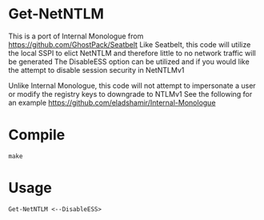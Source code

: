 # Get-NetNTLM
This is a port of Internal Monologue from https://github.com/GhostPack/Seatbelt 
Like Seatbelt, this code will utilize the local SSPI to elict NetNTLM and therefore little to no network traffic will be generated
The DisableESS option can be utilized and if you would like the attempt to disable session security in NetNTLMv1

Unlike Internal Monologue, this code will not attempt to impersonate a user or modify the registry keys to downgrade to NTLMv1
See the following for an example https://github.com/eladshamir/Internal-Monologue

# Compile 
```
make
```

# Usage
```
Get-NetNTLM <--DisableESS>
```